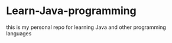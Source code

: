 # Learn-Java-programming
this is my personal repo for learning Java and other programming languages 
